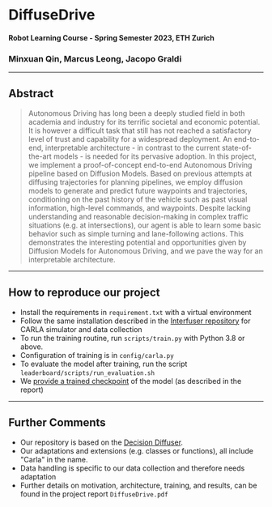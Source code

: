 # DiffuseDrive 
#### Robot Learning Course - Spring Semester 2023, ETH Zurich
### Minxuan Qin, Marcus Leong, Jacopo Graldi
---
## Abstract
> Autonomous Driving has long been a deeply studied field in both academia and industry for its terrific societal and economic potential. It is however a difficult task that still has not reached a satisfactory level of trust and capability for a widespread deployment. An end-to-end, interpretable architecture - in contrast to the current state-of-the-art models - is needed for its pervasive adoption. In this project, we implement a proof-of-concept end-to-end Autonomous Driving pipeline based on Diffusion Models. Based on previous attempts at diffusing trajectories for planning pipelines, we employ diffusion models to generate and predict future waypoints and trajectories, conditioning on the past history of the vehicle such as past visual information, high-level commands, and waypoints. Despite lacking understanding and reasonable decision-making in complex traffic situations (e.g. at intersections), our agent is able to learn some basic behavior such as simple turning and lane-following actions. This demonstrates the interesting potential and opportunities given by Diffusion Models for Autonomous Driving, and we pave the way for an interpretable architecture.
---
## How to reproduce our project
* Install the requirements in ```requirement.txt``` with a virtual environment 
* Follow the same installation described in the [Interfuser repository](https://github.com/opendilab/InterFuser) for CARLA simulator and data collection
* To run the training routine, run ```scripts/train.py``` with Python 3.8 or above.
* Configuration of training is in ```config/carla.py```
* To evaluate the model after training, run the script ```leaderboard/scripts/run_evaluation.sh```
* We [provide a trained checkpoint](https://polybox.ethz.ch/index.php/s/BnQWSOyoMuWvUrQ) of the model (as described in the report)
---
## Further Comments
* Our repository is based on the [Decision Diffuser](https://github.com/anuragajay/decision-diffuser/tree/main/code). 
* Our adaptations and extensions (e.g. classes or functions), all include "Carla" in the name.
* Data handling is specific to our data collection and therefore needs adaptation
* Further details on motivation, architecture, training, and results, can be found in the project report ```DiffuseDrive.pdf```
